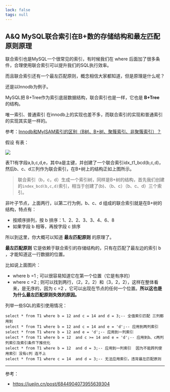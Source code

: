 ```yaml
---
lock: false
tags: null
---
```

## A&Q MySQL联合索引在B+数的存储结构和最左匹配原则原理

联合索引也是MySQL一个很常见的索引，有时候我们在 where 后面加了很多条件，合理使用联合索引可以提升我们的SQL执行效率。

而且联合索引还有一个最左匹配原则，概念相信大家都知道，但是原理是什么呢？



还是以Innodb为例子。

MySQL把 B+Tree作为索引底层数据结构，联合索引也是一样，它也是 **B+Tree** 的结构。



唯一索引、普通索引 在innodb上的实现也差不多，而联合索引的实现和普通索引的实现其实是一样的。

参考：[Innodb和MyISAM索引的区别（B树、B+树、聚簇索引、非聚簇索引）？](articles\MySQL\Innodb和MyISAM索引的区别.md) 



假设 有表：


![](https://cdn.jsdelivr.net/gh/DogerRain/image@main/img-20210701/image-20210727165810144.png)

表T1有字段a,b,c,d,e，其中a是主键，并创建了一个联合索引idx_t1_bcd(b,c,d)，然后b、c、d三列作为联合索引，在B+树上的结构正如上图所示。

> 联合索引（b，c，d）生成一个索引树，同样是B+树的结构，首先我们创建的`index_bcd(b,c,d)`索引，相当于创建了(b)、（b、c）（b、c、d）三个索引。

非叶子节点，上面两行，以第二行为例，b、c、d 组成的联合索引就是在B+树的结构，特点有：

- 按顺序排列，按 b 排序：1、2、2、3、3、4、6、8 
- 如果字段 b 相等，再按字段 c 排序 



所以到这里，你大概可以知道 **最左匹配原则** 的原理了。

 **最左匹配原则** 它是依赖于联合索引的存储结构的，只有在匹配了最左边的索引 b ，才能知道这一行数据的位置。

比如说上面图片：

- where b =1 ; 可以很容易知道它在第一个位置（它是有序的）
- where c =2 ; 则可以找到两行，（2，2，2）和（3，2，2），这样在整体看来，是无序的，因为 c =2 ，它可以出现在节点的任何一个位置。**所以这也是为什么最左匹配原则失效的原因。**



列举一些SQL的索引使用情况：

```MySQL
select * from T1 where b = 12 and c = 14 and d = 3;-- 全值索引匹配 三列都用到
select * from T1 where b = 12 and c = 14 and e = 'd';-- 应用到两列索引
select * from T1 where b = 12 and e = 'd';-- 应用到一列索引
select * from T1 where b = 12  and c >= 14 and e = 'd';-- 应用到b、c两列列索引及索引条件下推优化
select * from T1 where b = 12  and d = 3;-- 应用到一列索引  因为不能跨列使用索引 没有c列 连不上
select * from T1 where c = 14  and d = 3;-- 无法应用索引，违背最左匹配原则
```



---

参考：

- https://juejin.cn/post/6844904073955639304